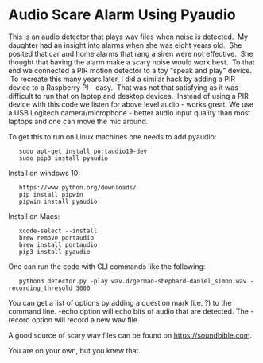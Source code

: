 Audio Scare Alarm Using Pyaudio
===============================
This is an audio detector that plays wav files when noise is detected.  My daughter had an insight into alarms when she was eight years old.  She posited that car and home alarms that rang a siren were not effective.  She thought that having the alarm make a scary noise would work best.  To that end we connected a PIR motion detector to a toy "speak and play" device.  To recreate this many years later, I did a similar hack by adding a PIR device to a Raspberry PI - easy.  That was not that satisfying as it was difficult to run that on laptop and desktop devices.  Instead of using a PIR device with this code we listen for above level audio - works great.  We use a USB Logitech camera/microphone - better audio input quality than most laptops and one can move the mic around.

To get this to run on Linux machines one needs to add pyaudio:
```
   sudo apt-get install portaudio19-dev
   sudo pip3 install pyaudio
```
Install on windows 10:
```
   https://www.python.org/downloads/
   pip install pipwin
   pipwin install pyaudio
```
Install on Macs:
```
   xcode-select --install
   brew remove portaudio
   brew install portaudio
   pip3 install pyaudio
```
One can run the code with CLI commands like the following:
```
   python3 detector.py -play wav.d/german-shephard-daniel_simon.wav -recording_thresold 3000 
```
You can get a list of options by adding a question mark (i.e. ?) to the command line.  -echo option will echo bits of audio that are detected.  The -record option will record a new wav file.

A good source of scary wav files can be found on https://soundbible.com.

You are on your own, but you knew that.
